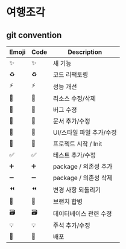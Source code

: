 # 여행조각

## git convention

| Emoji | Code                        | Description              |
| ----- | --------------------------- | ------------------------ |
| ✨    | :sparkles:                  | 새 기능                  |
| ♻️    | :recycle:                   | 코드 리팩토링            |
| ⚡️   | :zap:                       | 성능 개선                |
| 🔧    | :wrench:                    | 리소스 수정/삭제         |
| 🐛    | :bug:                       | 버그 수정                |
| 📝    | :memo:                      | 문서 추가/수정           |
| 💄    | :lipstick:                  | UI/스타일 파일 추가/수정 |
| 🎉    | :tada:                      | 프로젝트 시작 / Init     |
| ✅    | :white_check_mark:          | 테스트 추가/수정         |
| ➕    | :heavy_plus_sign:           | package / 의존성 추가    |
| ➖    | :heavy_minus_sign:          | package / 의존성 삭제    |
| ⏪    | :rewind:                    | 변경 사항 되돌리기       |
| 🔀    | :twisted_rightwards_arrows: | 브랜치 합병              |
| 🗃     | :card_file_box:             | 데이터베이스 관련 수정   |
| 💡    | :bulb:                      | 주석 추가/수정           |
| 🚀    | :rocket:                    | 배포                     |
